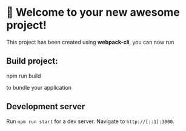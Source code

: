 # 🚀 Welcome to your new awesome project!

This project has been created using **webpack-cli**, you can now run


## Build project:

npm run build

to bundle your application

## Development server

Run `npm run start` for a dev server. Navigate to `http://[::1]:3000`.

